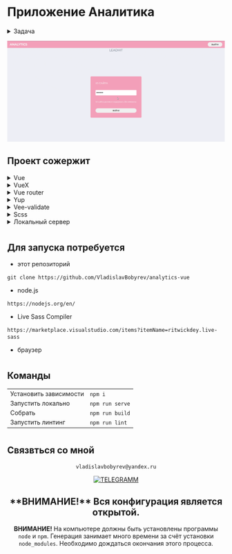 # Приложение Аналитика

<details>
  <summary>Задача</summary>

    Создать приложение с помощью Vue-CLI. В приложении должны использоваться библиотеки vue-router и vuex. С помощью vue-router создать две страницы:
    Страница “Авторизация”
    Страница “Аналитика”
    Все страницы необходимо оформить в одном стиле на ваш вкус. Для оформления можно использовать любые библиотеки.

    Страница “Авторизация”
    На странице “Авторизация” должны быть - заголовок с текстом “LeadHit” и форма. Форма должна содержать одно поле и кнопку. Поле необходимо для ввода “id сайта”. Кнопка должна содержать текст - “Войти”. При нажатии кнопки необходимо:
    Проверить, что длина значения, введенного в поле, равна 24 символам. Если значение не соответствует условию отображать ошибку с текстом: “id сайта должен содержать 24 символа”. Скрывать ошибку при вводе значения в поле.
    Если значение соответствует условию, делать HTTP запрос. Запрос можно реализовать через стандартные методы или подключив какую-либо библиотеку на ваш выбор. Запрос необходимо выполнить со следующими данными:
    URL - https://track-api.leadhit.io/client/test_auth
    метод - GET
    Headers:
    Api-Key: 5f8475902b0be670555f1bb3:eEZn8u05G3bzRpdL7RiHCvrYAYo
    Leadhit-Site-Id: 5f8475902b0be670555f1bb3
    Заголовок Leadhit-Site-Id необходимо брать из поля формы.
    В случае получения ответа "message": "ok", сохранять в localStorage ключ - ‘leadhit-site-id’, со значением - ‘5f8475902b0be670555f1bb3’, после чего перенаправлять пользователя на страницу “Аналитика”.

    Страница “Аналитика”
    На странице “Аналитика” необходимо отобразить:
    заголовок страницы - “Аналитика”;
    заголовок графика - “Аналитика по визитам”;
    график визитов;
    График должен состоять из двух осей:
    на оси x должно отображаться время (данные для этой оси должны быть взяты из ключа “date” объектов массива, приведенного ниже);
    на оси y должны отображаться визиты (данные для этой оси должны быть взяты из ключа “visits” объектов массива, приведенного ниже);
    Пример отображения графика:

    При наведении на точки пересечения осей желательно отображать дату и количество визитов конкретно для этой точки. Для отображения графика использовать бибилиотеку https://www.amcharts.com/

    Данные для отображения на графике:
    [
    {"date":"2020-07-01","visits":213},
    {"date":"2020-07-02","visits":249},
    {"date":"2020-07-03","visits":179},
    {"date":"2020-07-04","visits":170},
    {"date":"2020-07-05","visits":184},
    {"date":"2020-07-06","visits":202},
    {"date":"2020-07-07","visits":198},
    {"date":"2020-07-08","visits":168},
    {"date":"2020-07-09","visits":176},
    {"date":"2020-07-10","visits":171},
    {"date":"2020-07-11","visits":190},
    {"date":"2020-07-12","visits":154},
    {"date":"2020-07-13","visits":246},
    {"date":"2020-07-14","visits":250},
    {"date":"2020-07-15","visits":227},
    {"date":"2020-07-16","visits":140},
    {"date":"2020-07-17","visits":170},
    {"date":"2020-07-18","visits":125},
    {"date":"2020-07-19","visits":106},
    {"date":"2020-07-20","visits":207},
    {"date":"2020-07-21","visits":222},
    {"date":"2020-07-22","visits":198},
    {"date":"2020-07-23","visits":204},
    {"date":"2020-07-24","visits":213},
    {"date":"2020-07-25","visits":145},
    {"date":"2020-07-26","visits":166},
    {"date":"2020-07-27","visits":163},
    {"date":"2020-07-28","visits":135},
    {"date":"2020-07-29","visits":45}
    ]

    При переходе на страницу “Аналитика” по ссылке, отслеживать наличие в localStorage ключа - ‘leadhit-site-id’, и в случае его отсутствия перенаправлять пользователя на страницу “Авторизация”.

</details>

<div align="left">

![Lax 2.0 Gif](./README/readme.gif)


## Проект сожержит

<details >
  <summary >Vue</summary>

  [Что это?](https://vuejs.org/)

    Прогрессивный JavaScript-фреймворк

</details>
<details >
  <summary >VueX</summary>
 
  [Что это?](https://vuex.vuejs.org/) 
 
    Централизованное хранилище данных для всех компонентов приложения.
    Входной точкой является файл store/index.js
</details>


<details >
  <summary > Vue router</summary>
 
  [Что это?](https://router.vuejs.org/) 

    Роутиг на страницах осуществляется через [<router-view>] без перезагрузки
    шапка сайта остается неизменной
</details>

<details >
  <summary >Yup</summary>
 
  [Что это?](https://www.npmjs.com/package/yup) 

    Yup — это конструктор схемы JavaScript для анализа и проверки значений.
</details>

<details >
  <summary >Vee-validate</summary>
 
  [Что это?](https://vee-validate.logaretm.com/v4/) 

    Form Validation for Vue.js
</details>

<details>
  <summary>Scss</summary>
 
  [Что это?](https://sass-scss.ru/)  

    Конфигурации нужно изменять в файлах root_light.scss root_dark.scss   для разных цветовых тем.
  
  Для  автоматического комполирования файлов css необходимо запустить  
  Live Sass Compiler: 
   [Что это?](https://marketplace.visualstudio.com/items?itemName=ritwickdey.live-sass)  


</details>

<details>
  <summary>Локальный сервер</summary>
 
  [Что это?](https://ru.wikipedia.org/wiki/Localhost) 
 
  По умолчанию [localhost:8080](http://localhost:8080).
</details>


# 
## Для запуска потребуется
- этот репозиторий 
 ```
git clone https://github.com/VladislavBobyrev/analytics-vue
```
- node.js 
 
```
https://nodejs.org/en/
```

- Live Sass Compiler

 
```
https://marketplace.visualstudio.com/items?itemName=ritwickdey.live-sass
```

- браузер

#
## Команды

|                        |                       |
|------------------------|:----------------------|
| Установить зависимости | `npm i`               |
| Запустить локально     | `npm run serve`       |
| Собрать                | `npm run build`       |
| Запустить линтинг      | `npm run lint`       |
 
#
## Связвться со мной
<div align='center'> 
 
 ```
vladislavbobyrev@yandex.ru
```
 
 [![TELEGRAMM](https://img.shields.io/badge/telegramm-4285F4?style=for-the-badge&logo=read-the-docs&logoColor=white)](https://t.me/VladislavBobyrev)

 </div>
 
<div align="center">
  <h2>**ВНИМАНИЕ!**  Вся конфигурация является открытой. </h2>
 
**ВНИМАНИЕ!** На компьютере должны быть установлены программы `node` и `npm`.
Генерация  занимает много времени за счёт
установки `node_modules`. Необходимо дождаться окончания этого процесса.
 
</div>


